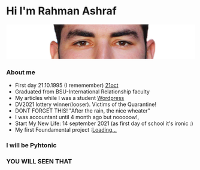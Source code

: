 # Hi I'm Rahman Ashraf
![!](rehmangr.jpg)
### About me
- First day 21.10.1995 (I rememember) [21oct](https://tr.wikipedia.org/wiki/21_Ekim)
- Graduated from BSU-International Relationship faculty
- My articles while I was a student [   Wordpress](https://rehmanesrefov.wordpress.com/)
- DV2021 lottery winner(looser). Victims of the Quarantine!
- DONT FORGET THIS! "After the rain, the nice wheater"
- I was accountant until 4 month ago but nooooow!,
- Start My New Life: 14 september 2021 (as first day of school it's ironic :)
- My first Foundamental project :[Loading...](https://rahmanashraf.github.io/PragmatechFoundationProject/ProjectFrontEnd%2Fportfolio)

###  I will be Pyhtonic 
###  YOU WILL SEEN THAT
